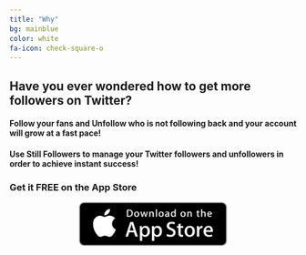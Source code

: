 ```yaml
---
title: "Why"
bg: mainblue
color: white
fa-icon: check-square-o
---
```


## Have you ever wondered how to get more followers on Twitter?

#### Follow your fans and Unfollow who is not following back and your account will grow at a fast pace!

#### Use Still Followers to manage your Twitter followers and unfollowers in order to achieve instant success!

### Get it **FREE** on the App Store

<center><a href="{{ site.appstore_link }}"><img src="img/Download_on_the_App_Store_Badge_US-UK_135x40.svg" width="260"></a></center>
